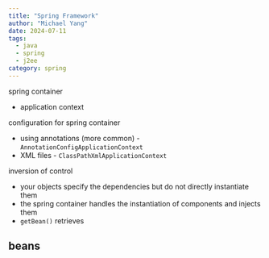 ```yaml
---
title: "Spring Framework"
author: "Michael Yang"
date: 2024-07-11
tags:
  - java
  - spring
  - j2ee
category: spring
---
```


spring container

- application context

configuration for spring container

- using annotations (more common) - `AnnotationConfigApplicationContext`
- XML files - `ClassPathXmlApplicationContext`

inversion of control

- your objects specify the dependencies but do not directly instantiate them
- the spring container handles the instantiation of components and injects them
- `getBean()` retrieves

## beans
